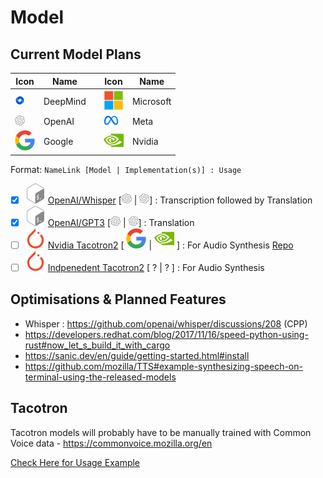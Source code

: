 # Model

<!-- ## VARIABLES -->
[BashIcon]: ./assets/bash.svg
[PytorchIcon]: ./assets/pytorch.svg
[tfIcon]: ./assets/tf.svg

[MsftIcon]: ./assets/microsoft.svg
[MetaIcon]: ./assets/meta.png
[NvidiaIcon]: ./assets/nvidia.svg
[GoogleIcon]: ./assets/google.svg
[DeepMindIcon]: ./assets/deepmind.png
[OpenAIIcon]: ./assets/openai.png

## Current Model Plans
| Icon                           | Name       | |Icon| Name|
|--------------------------------|------------|-|-|-|
| ![DeepMind.icon][DeepMindIcon] | DeepMind   | | ![Microsoft.icon][MsftIcon]         | Microsoft |
| ![OpenAI.icon][OpenAIIcon]     | OpenAI     | | ![Meta.icon][MetaIcon]         | Meta       |
| ![Google.icon][GoogleIcon]     | Google     | | ![Nvidia.icon][NvidiaIcon]     | Nvidia     |

<!-- | ![tf.icon][tfIcon]             | TensorFlow |
| ![pytorch.icon][PytorchIcon]   | Pytorch    |
| ![bash.icon][BashIcon]   | Shell/Binary    | -->

Format: `NameLink [Model | Implementation(s)] : Usage`

- [x] ![bash.icon][BashIcon] [OpenAI/Whisper](https://github.com/openai/whisper) [![OpenAI.icon][OpenAIIcon] | ![OpenAI.icon][OpenAIIcon]] : Transcription followed by Translation
- [x] ![bash.icon][BashIcon]  [OpenAI/GPT3](https://openai.com/api/) [![OpenAI.icon][OpenAIIcon] | ![OpenAI.icon][OpenAIIcon]] : Translation
- [ ] ![pytorch.icon][PytorchIcon] [Nvidia Tacotron2](https://pytorch.org/hub/nvidia_deeplearningexamples_tacotron2/) [ ![Google.icon][GoogleIcon] | ![Nvidia.icon][NvidiaIcon]  ] : For Audio Synthesis [Repo](https://github.com/NVIDIA/tacotron2)
- [ ] ![pytorch.icon][PytorchIcon] [Indpenedent Tacotron2](https://github.com/Tomiinek/Multilingual_Text_to_Speech) [ ? | ?  ] : For Audio Synthesis

## Optimisations & Planned Features
- Whisper : https://github.com/openai/whisper/discussions/208 (CPP)
- https://developers.redhat.com/blog/2017/11/16/speed-python-using-rust#now_let_s_build_it_with_cargo
- https://sanic.dev/en/guide/getting-started.html#install
- https://github.com/mozilla/TTS#example-synthesizing-speech-on-terminal-using-the-released-models

## Tacotron
Tacotron models will probably have to be manually trained with Common Voice data - https://commonvoice.mozilla.org/en

[Check Here for Usage Example](https://github.com/s3nh/pytorch-tacotron2)